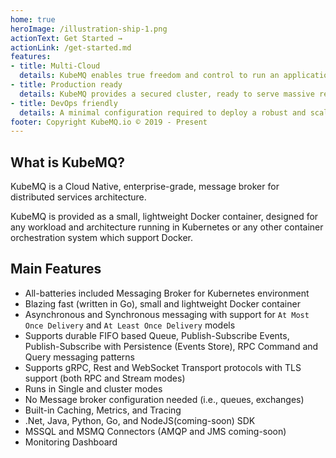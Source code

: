 ```yaml
---
home: true
heroImage: /illustration-ship-1.png
actionText: Get Started →
actionLink: /get-started.md
features:
- title: Multi-Cloud
  details: KubeMQ enables true freedom and control to run an application, workload, or data on any cloud – private or public – based on business or technical requirements. Supports any architecture, edge or bus topologies.
- title: Production ready
  details: KubeMQ provides a secured cluster, ready to serve massive real-world traffic with encryption, authentication, and authorization. Offers control and observability by Tracing, Instrumenting and logging. Supports advanced traffic control and shaping.
- title: DevOps friendly
  details: A minimal configuration required to deploy a robust and scalable system in Kubernetes. Dynamic routing feature overcomes the hassle of DevOps to define exchanges, routes and predefined topics. Control, debug and review by using our advanced dashboard UI.
footer: Copyright KubeMQ.io © 2019 - Present
---
```

## What is KubeMQ?
KubeMQ is a Cloud Native, enterprise-grade, message broker for distributed services architecture.

KubeMQ is provided as a small, lightweight Docker container, designed for any workload and architecture running in Kubernetes or any other container orchestration system which support Docker.

## Main Features
- All-batteries included Messaging Broker for Kubernetes environment
- Blazing fast (written in Go), small and lightweight Docker container
- Asynchronous and Synchronous messaging with support for `At Most Once Delivery` and `At Least Once Delivery` models
- Supports durable FIFO based Queue, Publish-Subscribe Events, Publish-Subscribe with Persistence (Events Store), RPC Command and Query messaging patterns
- Supports gRPC, Rest and WebSocket Transport protocols with TLS support (both RPC and Stream modes)
- Runs in Single and cluster modes
- No Message broker configuration needed (i.e., queues, exchanges)
- Built-in Caching, Metrics, and Tracing
- .Net, Java, Python, Go, and NodeJS(coming-soon) SDK
- MSSQL and MSMQ Connectors (AMQP and JMS coming-soon)
- Monitoring Dashboard
